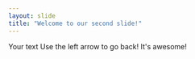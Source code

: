 ```yaml
---
layout: slide
title: "Welcome to our second slide!"
---
```

Your text
Use the left arrow to go back! It's awesome!
